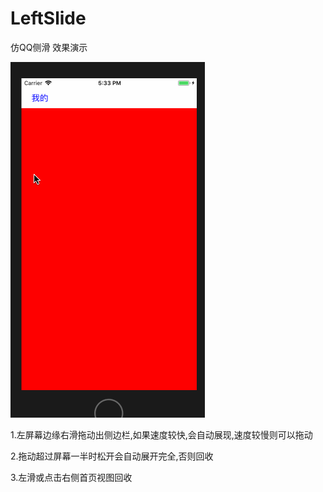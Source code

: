 # LeftSlide
仿QQ侧滑
效果演示

![显示横条](https://github.com/liujunwei2018/LeftSlide/blob/master/Untitled.gif)

1.左屏幕边缘右滑拖动出侧边栏,如果速度较快,会自动展现,速度较慢则可以拖动

2.拖动超过屏幕一半时松开会自动展开完全,否则回收

3.左滑或点击右侧首页视图回收

